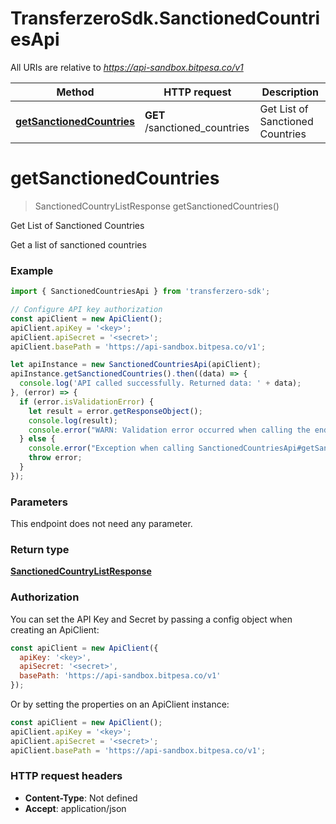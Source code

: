 # TransferzeroSdk.SanctionedCountriesApi

All URIs are relative to *https://api-sandbox.bitpesa.co/v1*

Method | HTTP request | Description
------------- | ------------- | -------------
[**getSanctionedCountries**](SanctionedCountriesApi.md#getSanctionedCountries) | **GET** /sanctioned_countries | Get List of Sanctioned Countries


<a name="getSanctionedCountries"></a>
# **getSanctionedCountries**
> SanctionedCountryListResponse getSanctionedCountries()

Get List of Sanctioned Countries

Get a list of sanctioned countries

### Example
```javascript
import { SanctionedCountriesApi } from 'transferzero-sdk';

// Configure API key authorization
const apiClient = new ApiClient();
apiClient.apiKey = '<key>';
apiClient.apiSecret = '<secret>';
apiClient.basePath = 'https://api-sandbox.bitpesa.co/v1';

let apiInstance = new SanctionedCountriesApi(apiClient);
apiInstance.getSanctionedCountries().then((data) => {
  console.log('API called successfully. Returned data: ' + data);
}, (error) => {
  if (error.isValidationError) {
    let result = error.getResponseObject();
    console.log(result);
    console.error("WARN: Validation error occurred when calling the endpoint");
  } else {
    console.error("Exception when calling SanctionedCountriesApi#getSanctionedCountries");
    throw error;
  }
});

```

### Parameters
This endpoint does not need any parameter.

### Return type

[**SanctionedCountryListResponse**](SanctionedCountryListResponse.md)

### Authorization

You can set the API Key and Secret by passing a config object when creating an ApiClient:

```js
const apiClient = new ApiClient({
  apiKey: '<key>',
  apiSecret: '<secret>',
  basePath: 'https://api-sandbox.bitpesa.co/v1'
});
```

Or by setting the properties on an ApiClient instance:

```js
const apiClient = new ApiClient();
apiClient.apiKey = '<key>';
apiClient.apiSecret = '<secret>';
apiClient.basePath = 'https://api-sandbox.bitpesa.co/v1';
```

### HTTP request headers

 - **Content-Type**: Not defined
 - **Accept**: application/json

